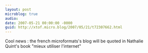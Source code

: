 ```yaml
---
layout: post
microblog: true
audio: 
date: 2007-05-21 00:00:00 -0000
guid: http://xtof.micro.blog/2007/05/21/t72307662.html
---
```

Cool news : the french microformats's blog will be quoted in Nathalie Quint's book "mieux utiliser l'internet"
